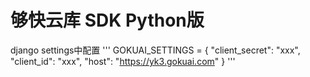 # 够快云库 SDK Python版


django settings中配置
'''
GOKUAI_SETTINGS = {
    "client_secret": "xxx",
    "client_id": "xxx",
    "host": "https://yk3.gokuai.com"
}
'''
